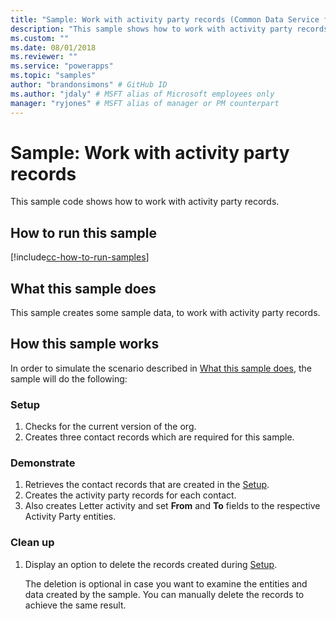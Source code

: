 ```yaml
---
title: "Sample: Work with activity party records (Common Data Service for Apps) | Microsoft Docs" # Intent and product brand in a unique string of 43-59 chars including spaces
description: "This sample shows how to work with activity party records" # 115-145 characters including spaces. This abstract displays in the search result.
ms.custom: ""
ms.date: 08/01/2018
ms.reviewer: ""
ms.service: "powerapps"
ms.topic: "samples"
author: "brandonsimons" # GitHub ID
ms.author: "jdaly" # MSFT alias of Microsoft employees only
manager: "ryjones" # MSFT alias of manager or PM counterpart
---
```

# Sample: Work with activity party records

<!-- https://docs.microsoft.com/en-us/dynamics365/customer-engagement/developer/sample-work-activity-party-records -->

This sample code shows how to work with activity party records. 

## How to run this sample

[!include[cc-how-to-run-samples](../../includes/cc-how-to-run-samples.md)]

## What this sample does

This sample creates some sample data, to work with activity party records. 

## How this sample works

In order to simulate the scenario described in [What this sample does](#what-this-sample-does), the sample will do the following:

### Setup

1. Checks for the current version of the org.
1. Creates three contact records which are required for this sample.


### Demonstrate

1. Retrieves the contact records that are created in the [Setup](#setup). 
2. Creates the activity party records for each contact.
3. Also creates Letter activity and set **From** and **To** fields to the respective Activity Party entities.

### Clean up

1. Display an option to delete the records created during [Setup](#setup).

    The deletion is optional in case you want to examine the entities and data created by the sample. You can manually delete the records to achieve the same result.
